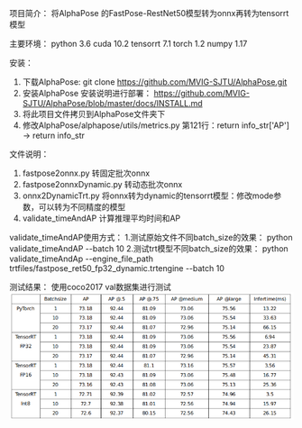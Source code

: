 项目简介：
将AlphaPose 的FastPose-RestNet50模型转为onnx再转为tensorrt模型

主要环境：
python 3.6
cuda 10.2
tensorrt 7.1
torch 1.2
numpy 1.17

安装：
 1. 下载AlphaPose:  git clone https://github.com/MVIG-SJTU/AlphaPose.git
 2.  安装AlphaPose 安装说明进行部署：  https://github.com/MVIG-SJTU/AlphaPose/blob/master/docs/INSTALL.md
 3.  将此项目文件拷贝到AlphaPose文件夹下
 4.  修改AlphaPose/alphapose/utils/metrics.py 第121行：return info_str['AP'] → return info_str

文件说明：
1. fastpose2onnx.py 转固定批次onnx
2. fastpose2onnxDynamic.py 转动态批次onnx
3. onnx2DynamicTrt.py 将onnx转为dynamic的tensorrt模型：修改mode参数，可以转为不同精度的模型
4. validate_timeAndAP 计算推理平均时间和AP

validate_timeAndAP使用方式：
1.测试原始文件不同batch_size的效果：  python validate_timeAndAP  --batch 10
2.测试trt模型不同batch_size的效果： python validate_timeAndAp --engine_file_path trtfiles/fastpose_ret50_fp32_dynamic.trtengine --batch 10



测试结果：
使用coco2017 val数据集进行测试
![result](https://github.com/myl353/AlphaPose2Trt/blob/TRT2021/result.png)
